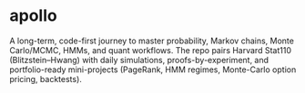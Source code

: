# apollo
A long-term, code-first journey to master probability, Markov chains, Monte Carlo/MCMC, HMMs, and quant workflows. The repo pairs Harvard Stat110 (Blitzstein–Hwang) with daily simulations, proofs-by-experiment, and portfolio-ready mini-projects (PageRank, HMM regimes, Monte-Carlo option pricing, backtests).
